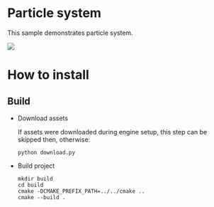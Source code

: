 # Particle system

This sample demonstrates particle system.

![](https://media.giphy.com/media/AnZXwswFgDd2yE7UuM/giphy.gif)

# How to install

## Build

- Download assets

  If assets were downloaded during engine setup, this step can be skipped then, otherwise:
  ```
  python download.py
  ```
- Build project
  ```
  mkdir build
  cd build
  cmake -DCMAKE_PREFIX_PATH=../../cmake ..
  cmake --build .
  ```